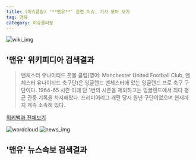 ```yaml
---
title: (이슈클립) '**맨유**' 관련 이슈, 기사 모아 보기
tag: 맨유
category: 이슈클리핑
---
```

![wiki_img](https://user-images.githubusercontent.com/42597476/44503234-41136a80-a6d0-11e8-9071-6fc6418eafe4.png)
## **'**맨유**'** 위키피디아 검색결과
>맨체스터 유나이티드 풋볼 클럽(영어: Manchester United Football Club, 맨체스터 유나이티드 축구단)은 잉글랜드 맨체스터에 있는 잉글랜드 프로 축구 구단이다. 1964-65 시즌 이래 단 1번의 시즌을 제외하고는 잉글랜드에서 최다 평균 관중 기록을 차지해왔다. 프리미어리그 개편 당시 원년 구단이었으며 현재까지 계속 소속해 있다.

<a href="https://ko.wikipedia.org/wiki/맨유" target="_blank">위키백과 전체보기</a>

![wordcloud](https://s3.ap-northeast-2.amazonaws.com/lyrics101-wordcloud/2018-09-16-1537032340.png)
![news_img](https://user-images.githubusercontent.com/42597476/44507050-1206f400-a6e4-11e8-8d98-7ffbfebb353f.png)
## **'**맨유**'** 뉴스속보 검색결과

